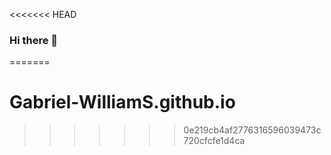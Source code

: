 <<<<<<< HEAD
### Hi there 👋

<!--
**Gabriel-WilliamS/Gabriel-WilliamS** is a ✨ _special_ ✨ repository because its `README.md` (this file) appears on your GitHub profile.

Here are some ideas to get you started:

- 🔭 I’m currently working on ...
- 🌱 I’m currently learning ...
- 👯 I’m looking to collaborate on ...
- 🤔 I’m looking for help with ...
- 💬 Ask me about ...
- 📫 How to reach me: ...
- 😄 Pronouns: ...
- ⚡ Fun fact: ...
-->
=======
# Gabriel-WilliamS.github.io
>>>>>>> 0e219cb4af2776316596039473c720cfcfe1d4ca
